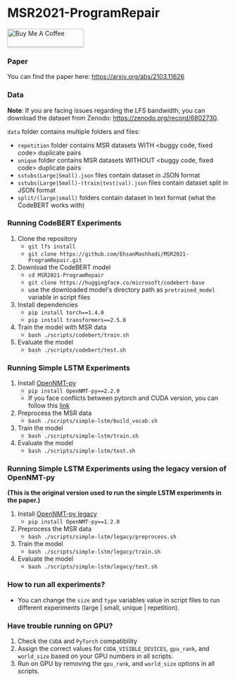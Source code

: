 # MSR2021-ProgramRepair

<a href="https://www.buymeacoffee.com/ehsanmashhadi" target="_blank"><img src="https://www.buymeacoffee.com/assets/img/custom_images/orange_img.png" alt="Buy Me A Coffee" style="height: 41px !important;width: 174px !important;box-shadow: 0px 3px 2px 0px rgba(190, 190, 190, 0.5) !important;-webkit-box-shadow: 0px 3px 2px 0px rgba(190, 190, 190, 0.5) !important;" ></a>


### Paper
You can find the paper here: https://arxiv.org/abs/2103.11626
### Data

**Note**: If you are facing issues regarding the LFS bandwidth, you can download the dataset from Zenodo: https://zenodo.org/record/6802730.

`data` folder contains multiple folders and files:

- `repetition` folder contains MSR datasets WITH <buggy code, fixed code> duplicate pairs
- `unique` folder contains MSR datasets WITHOUT <buggy code, fixed code> duplicate pairs
- `sstubs(Large|Small).json` files contain dataset in JSON format
- `sstubs(Large|Small)-(train|test|val).json` files contain dataset split in JSON format
- `split/(large|small)` folders contain dataset in text format (what the CodeBERT works with)

### Running CodeBERT Experiments
1. Clone the repository
    - `git lfs install` 
    - `git clone https://github.com/EhsanMashhadi/MSR2021-ProgramRepair.git`
2. Download the CodeBERT model
    - `cd MSR2021-ProgramRepair`
    - `git clone https://huggingface.co/microsoft/codebert-base`
    - use the downloaded model's directory path as `pretrained_model` variable in script files
3. Install dependencies
    - `pip install torch==1.4.0`
    - `pip install transformers==2.5.0`
4. Train the model with MSR data
    - `bash ./scripts/codebert/train.sh`
5. Evaluate the model
    - `bash ./scripts/codebert/test.sh`
        
### Running Simple LSTM Experiments
1. Install [OpenNMT-py](https://github.com/OpenNMT/OpenNMT-py)
    - `pip install OpenNMT-py==2.2.0`
    - If you face conflicts between pytorch and CUDA version, you can follow this [link](https://pytorch.org/get-started/locally/)
2. Preprocess the MSR data
    - `bash ./scripts/simple-lstm/build_vocab.sh`
3. Train the model
    - `bash ./scripts/simple-lstm/train.sh`
4. Evaluate the model
    - `bash ./scripts/simple-lstm/test.sh`

### Running Simple LSTM Experiments using the legacy version of OpenNMT-py
**(This is the original version used to run the simple LSTM experiments in the paper.)**

1. Install [OpenNMT-py legacy](https://github.com/OpenNMT/OpenNMT-py/tree/legacy)
    - `pip install OpenNMT-py==1.2.0`
2. Preprocess the MSR data
    - `bash ./scripts/simple-lstm/legacy/preprocess.sh`
3. Train the model
    - `bash ./scripts/simple-lstm/legacy/train.sh`
4. Evaluate the model
    - `bash ./scripts/simple-lstm/legacy/test.sh`

### How to run all experiments?
   - You can change the `size` and `type` variables value in script files to run different experiments (large | small, unique | repetition).

### Have trouble running on GPU?
1. Check the `CUDA` and `PyTorch` compatibility
2. Assign the correct values for `CUDA_VISIBLE_DEVICES`, `gpu_rank`, and `world_size` based on your GPU numbers in all scripts.
3. Run on GPU by removing the `gpu_rank`, and `world_size` options in all scripts.
